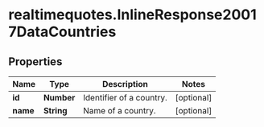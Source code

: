# realtimequotes.InlineResponse20017DataCountries

## Properties

Name | Type | Description | Notes
------------ | ------------- | ------------- | -------------
**id** | **Number** | Identifier of a country. | [optional] 
**name** | **String** | Name of a country. | [optional] 


